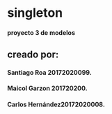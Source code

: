 # singleton

#### proyecto 3 de modelos

## creado por:
#### Santiago Roa 20172020099.
#### Maicol Garzon 201720200.
#### Carlos Hernández20172020008.
